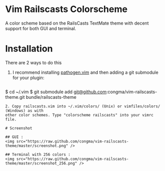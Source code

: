# Vim Railscasts Colorscheme

A color scheme based on the RailsCasts TextMate theme with decent support for both GUI and terminal.

# Installation

There are 2 ways to do this

1. I recommend installing <a href="https://github.com/tpope/vim-pathogen">pathogen.vim</a> and then adding a git submodule for your plugin:

   ```sh
$ cd ~/.vim
$ git submodule add git@github.com:congma/vim-railscasts-theme.git bundle/railscasts-theme
   ```
2. Copy railscasts.vim into ~/.vim/colors/ (Unix) or vimfiles/colors/ (Windows) as with 
   other color schemes. Type "colorscheme railscasts" into your vimrc file.

# Screenshot

## GUI :
<img src="https://raw.github.com/congma/vim-railscasts-theme/master/screenshot.png" />

## Terminal with 256 colors :
<img src="https://raw.github.com/congma/vim-railscasts-theme/master/screenshot_256.png" />
